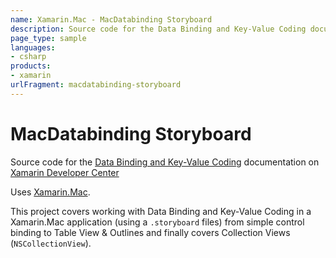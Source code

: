 ```yaml
---
name: Xamarin.Mac - MacDatabinding Storyboard
description: Source code for the Data Binding and Key-Value Coding documentation on Xamarin Developer Center Uses Xamarin.Mac. This project covers working with...
page_type: sample
languages:
- csharp
products:
- xamarin
urlFragment: macdatabinding-storyboard
---
```

# MacDatabinding Storyboard

Source code for the [Data Binding and Key-Value Coding](/guides/mac/application_fundamentals/databinding/) documentation on [Xamarin Developer Center](http://docs.xamarin.com)

Uses [Xamarin.Mac](http://xamarin.com).

This project covers working with Data Binding and Key-Value Coding in a Xamarin.Mac application (using a `.storyboard` files) from simple control binding to Table View & Outlines and finally covers Collection Views (`NSCollectionView`).